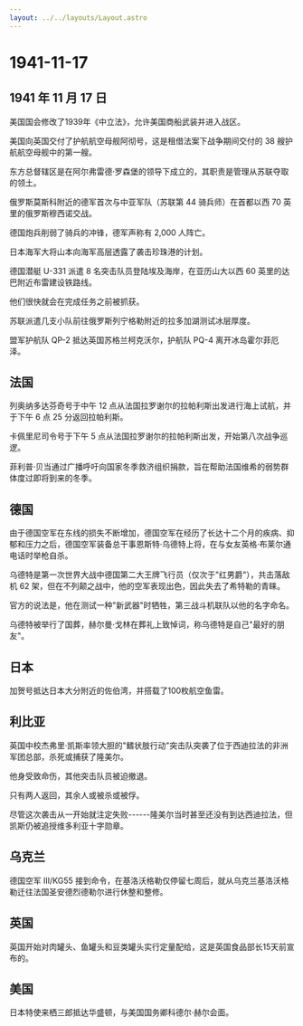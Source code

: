 ```yaml
---
layout: ../../layouts/Layout.astro
---
```


# 1941-11-17

## 1941 年 11 月 17 日

美国国会修改了1939年《中立法》，允许美国商船武装并进入战区。

美国向英国交付了护航航空母舰阿彻号，这是租借法案下战争期间交付的 38
艘护航航空母舰中的第一艘。

东方总督辖区是在阿尔弗雷德·罗森堡的领导下成立的，其职责是管理从苏联夺取的领土。

俄罗斯莫斯科附近的德军首次与中亚军队（苏联第 44 骑兵师）在首都以西 70
英里的俄罗斯穆西诺交战。

德国炮兵削弱了骑兵的冲锋，德军声称有 2,000 人阵亡。

日本海军大将山本向海军高层透露了袭击珍珠港的计划。

德国潜艇 U-331 派遣 8 名突击队员登陆埃及海岸，在亚历山大以西 60
英里的达巴附近布雷建设铁路线。

他们很快就会在完成任务之前被抓获。

苏联派遣几支小队前往俄罗斯列宁格勒附近的拉多加湖测试冰层厚度。

盟军护航队 QP-2 抵达英国苏格兰柯克沃尔，护航队 PQ-4 离开冰岛霍尔菲厄泽。

## 法国

列奥纳多达芬奇号于中午 12
点从法国拉罗谢尔的拉帕利斯出发进行海上试航，并于下午 6 点 25
分返回拉帕利斯。

卡佩里尼司令号于下午 5
点从法国拉罗谢尔的拉帕利斯出发，开始第八次战争巡逻。

菲利普·贝当通过广播呼吁向国家冬季救济组织捐款，旨在帮助法国维希的弱势群体度过即将到来的冬季。

## 德国

由于德国空军在东线的损失不断增加，德国空军在经历了长达十二个月的疾病、抑郁和压力之后，德国空军装备总干事恩斯特·乌德特上将，在与女友英格·布莱尔通电话时举枪自杀。

乌德特是第一次世界大战中德国第二大王牌飞行员（仅次于"红男爵"），共击落敌机
62 架，但在不列颠之战中，他的空军表现出色，因此失去了希特勒的青睐。

官方的说法是，他在测试一种"新武器"时牺牲，第三战斗机联队以他的名字命名。

乌德特被举行了国葬，赫尔曼·戈林在葬礼上致悼词，称乌德特是自己"最好的朋友"。

## 日本

加贺号抵达日本大分附近的佐伯湾，并搭载了100枚航空鱼雷。

## 利比亚

英国中校杰弗里·凯斯率领大胆的"鳍状肢行动"突击队突袭了位于西迪拉法的非洲军团总部，杀死或捕获了隆美尔。

他身受致命伤，其他突击队员被迫撤退。

只有两人返回，其余人或被杀或被俘。

尽管这次袭击从一开始就注定失败------隆美尔当时甚至还没有到达西迪拉法，但凯斯仍被追授维多利亚十字勋章。

## 乌克兰

德国空军 III/KG55
接到命令，在基洛沃格勒仅停留七周后，就从乌克兰基洛沃格勒迁往法国圣安德烈德勒尔进行休整和整修。

## 英国

英国开始对肉罐头、鱼罐头和豆类罐头实行定量配给，这是英国食品部长15天前宣布的。

## 美国

日本特使来栖三郎抵达华盛顿，与美国国务卿科德尔·赫尔会面。